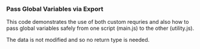 ### Pass Global Variables via Export

This code demonstrates the use of both custom requries and also how to pass global variables safely from one script (main.js) to the other (utility.js).

The data is not modified and so no return type is needed.


